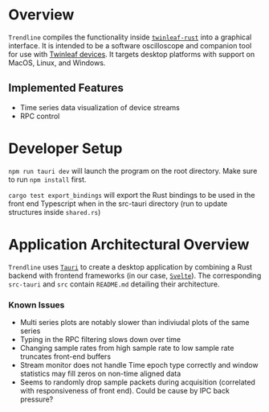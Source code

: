 # Overview
`Trendline` compiles the functionality inside [`twinleaf-rust`](https://github.com/twinleaf/twinleaf-rust) into a graphical interface. It is intended to be a software oscilloscope and companion tool for use with [Twinleaf devices](https://twinleaf.com). It targets desktop platforms with support on MacOS, Linux, and Windows.

## Implemented Features
- Time series data visualization of device streams
- RPC control


# Developer Setup

`npm run tauri dev` will launch the program on the root directory. Make sure to run `npm install` first.

`cargo test export_bindings` will export the Rust bindings to be used in the front end Typescript when in the src-tauri directory (run to update structures inside `shared.rs`)

# Application Architectural Overview
`Trendline` uses [`Tauri`](https://tauri.app) to create a desktop application by combining a Rust backend with frontend frameworks (in our case, [`Svelte`](https://svelte.dev)). The corresponding `src-tauri` and `src` contain `README.md` detailing their architecture.

### Known Issues

- Multi series plots are notably slower than indiviudal plots of the same series
- Typing in the RPC filtering slows down over time
- Changing sample rates from high sample rate to low sample rate truncates front-end buffers
- Stream monitor does not handle Time epoch type correctly and window statistics may fill zeros on non-time aligned data
- Seems to randomly drop sample packets during acquisition (correlated with responsiveness of front end). Could be cause by IPC back pressure?